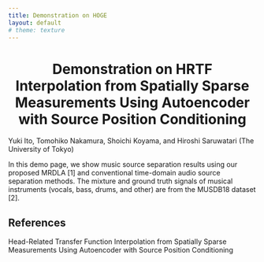 ```yaml
---
title: Demonstration on HOGE
layout: default
# theme: texture
---
```

<h1><div style="text-align: center;">
Demonstration on HRTF Interpolation from Spatially Sparse Measurements Using Autoencoder with Source Position Conditioning
</div></h1>
Yuki Ito, Tomohiko Nakamura, Shoichi Koyama, and Hiroshi Saruwatari (The University of Tokyo)

In this demo page, we show music source separation results using our proposed MRDLA [1] and conventional time-domain audio source separation methods. The mixture and ground truth signals of musical instruments (vocals, bass, drums, and other) are from the MUSDB18 dataset [2].

## References
Head-Related Transfer Function Interpolation from Spatially Sparse Measurements Using Autoencoder with Source Position Conditioning